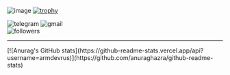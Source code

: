 ![image](https://user-images.githubusercontent.com/87475197/167685495-b68a97da-c918-4b41-9ef4-53c2d982f361.png)
[![trophy](https://github-profile-trophy.vercel.app/?username=armdevrus)](https://github.com/armdevrus/github-profile-trophy)
<div>
<img src="https://img.shields.io/badge/Telegram-2CA5E0?style=for-the-badge&logo=telegram&logoColor=white" alt="telegram"><a href="https://t.me/ArmanAisenov" target="_blank"></a></img>
<img src="https://img.shields.io/badge/Gmail-D14836?style=for-the-badge&logo=gmail&logoColor=white" alt="gmail"><a href="https://mail.google.com/mail/u/1/#inbox?compose=CllgCKCGDMChQDnFSjXRbxQGjSGLQdVQwspmqvZzjhKmTKczspDxsMctpRXqhrXkgMHzpWZSmQV" target="_blank"></a></img>
</div>
<img src="https://img.shields.io/github/followers/armdevrus?style=social" alt="followers"/>
<hr/>
[![Anurag's GitHub stats](https://github-readme-stats.vercel.app/api?username=armdevrus)](https://github.com/anuraghazra/github-readme-stats)







<!--
**armdevrus/armdevrus** is a ✨ _special_ ✨ repository because its `README.md` (this file) appears on your GitHub profile.

Here are some ideas to get you started:

- 🔭 I’m currently working on ...
- 🌱 I’m currently learning ...
- 👯 I’m looking to collaborate on ...
- 🤔 I’m looking for help with ...
- 💬 Ask me about ...
- 📫 How to reach me: ...
- 😄 Pronouns: ...
- ⚡ Fun fact: ...
-->
